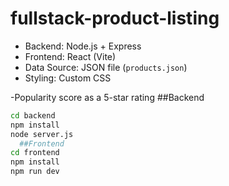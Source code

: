 ﻿# fullstack-product-listing
 - Backend: Node.js + Express  
- Frontend: React (Vite)  
- Data Source: JSON file (`products.json`)  
- Styling: Custom CSS

-Popularity score as a 5-star rating
  ##Backend
```bash
cd backend
npm install
node server.js
  ##Frontend
cd frontend
npm install
npm run dev
